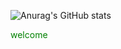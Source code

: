 ![Anurag's GitHub stats](https://github-readme-stats.vercel.app/api?username=HanYoungUk&show_icons=true&theme=merko)
<br>

<span style="color : green;">
  welcome
</span>
